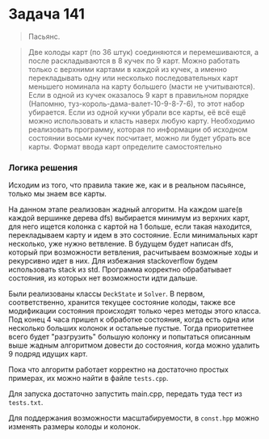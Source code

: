 # Задача 141
>Пасьянс.

>Две колоды карт (по 36 штук) соединяются и перемешиваются, а после раскладываются в 8 кучек по 9 карт.
Можно работать только с верхними картами в каждой из кучек, а именно перекладывать одну или несколько последовательных карт меньшего номинала на карту большего (масти не учитываются).
Если в одной из кучек оказалось 9 карт в правильном порядке (Напомню, туз-король-дама-валет-10-9-8-7-6), то этот набор убирается.
Если из одной кучки убрали все карты, её всё ещё можно использовать и класть наверх любую карту.
Необходимо реализовать программу, которая по информации об исходном состоянии восьми кучек посчитает, можно ли будет убрать все карты.
Формат ввода карт определите самостоятельно

### Логика решения
Исходим из того, что правила такие же, как и в реальном пасьянсе, только мы знаем все карты.

На данном этапе реализован жадный алгоритм. На каждом шаге(в каждой вершинке дерева dfs) выбирается минимум из верхних карт,
для него ищется колонка с картой на 1 больше, если такая находится, перекладываем карту и идем в это состояние. Если
минимальных карт несколько, уже нужно ветвление. В будущем будет написан dfs, который при возможности ветвления,
расчитываем возможные ходы и рекурсивно идет в них. Для избежания stackoverflow будем использовать stack из std.
Программа корректно обрабатывает состояния, из которых нет возможности идти дальше.

Были реализованы классы `DeckState` и `Solver`. В первом, соответственно, хранится текущее состояние колоды, также все модификации состояния происходят только через методы этого класса. Под конец 4 часа пришел к обработке состояния, когда есть одна или несколько больших колонок и остальные пустые. Тогда приоритетнее всего будет "разгрузить" большую колонку и попытаться описанным выше жадным алгоритмом довести до состояния, когда можно удалить 9 подряд идущих карт.

Пока что алгоритм работает корректно на достаточно простых примерах, их можно найти в файле `tests.cpp`.

Для запуска достаточно запустить main.cpp, передать туда тест из `tests.txt`.

Для поддержания возможности масштабируемости, в `const.hpp` можно изменять размеры колоды и  колонок.
